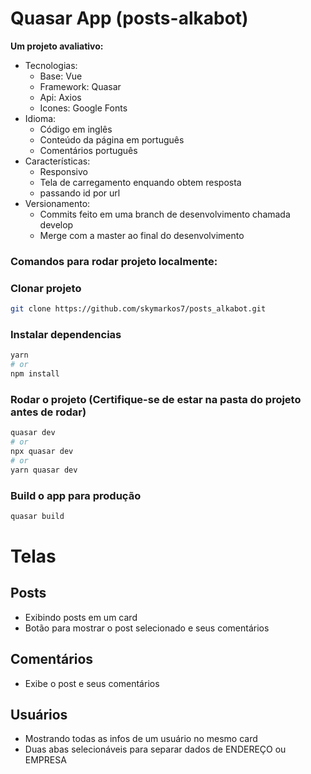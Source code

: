# Quasar App (posts-alkabot)

**Um projeto avaliativo:**
  - Tecnologias:
    - Base: Vue
    - Framework: Quasar
    - Api: Axios
    - Icones: Google Fonts
  - Idioma:
    - Código em inglês
    - Conteúdo da página em português
    - Comentários português
  - Características:
    - Responsivo
    - Tela de carregamento enquando obtem resposta
    - passando id por url
  - Versionamento:
    - Commits feito em uma branch de desenvolvimento chamada develop
    - Merge com a master ao final do desenvolvimento

### **Comandos para rodar projeto localmente:**

### Clonar projeto
```bash
git clone https://github.com/skymarkos7/posts_alkabot.git
```

### Instalar dependencias
```bash
yarn
# or
npm install
```

### Rodar o projeto (Certifique-se de estar na pasta do projeto antes de rodar)
```bash
quasar dev
# or
npx quasar dev
# or
yarn quasar dev
```


### Build o app para produção
```bash
quasar build
```





# Telas
## Posts
 - Exibindo posts em um card
 - Botão para mostrar o post selecionado e seus comentários

 ## Comentários
  - Exibe o post e seus comentários
 ## Usuários
  - Mostrando todas as infos de um usuário no mesmo card
  - Duas abas selecionáveis para separar dados de ENDEREÇO ou EMPRESA
